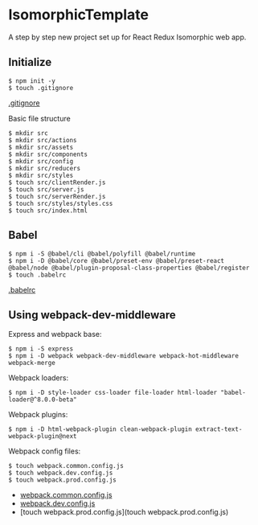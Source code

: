 # IsomorphicTemplate

A step by step new project set up for React Redux Isomorphic web app.

## Initialize

```
$ npm init -y
$ touch .gitignore
```

[.gitignore](.gitignore)

Basic file structure
```
$ mkdir src
$ mkdir src/actions
$ mkdir src/assets
$ mkdir src/components
$ mkdir src/config
$ mkdir src/reducers
$ mkdir src/styles
$ touch src/clientRender.js
$ touch src/server.js
$ touch src/serverRender.js
$ touch src/styles/styles.css
$ touch src/index.html
```

## Babel

```
$ npm i -S @babel/cli @babel/polyfill @babel/runtime
$ npm i -D @babel/core @babel/preset-env @babel/preset-react @babel/node @babel/plugin-proposal-class-properties @babel/register
$ touch .babelrc
```

[.babelrc](.babelrc)

## Using webpack-dev-middleware

Express and webpack base:
```
$ npm i -S express
$ npm i -D webpack webpack-dev-middleware webpack-hot-middleware webpack-merge
```

Webpack loaders:
```
$ npm i -D style-loader css-loader file-loader html-loader "babel-loader@^8.0.0-beta"
```

Webpack plugins:
```
$ npm i -D html-webpack-plugin clean-webpack-plugin extract-text-webpack-plugin@next
```

Webpack config files:
```
$ touch webpack.common.config.js
$ touch webpack.dev.config.js
$ touch webpack.prod.config.js
```

* [webpack.common.config.js](webpack.common.config.js)
* [webpack.dev.config.js](webpack.dev.config.js)
* [touch webpack.prod.config.js](touch webpack.prod.config.js)
